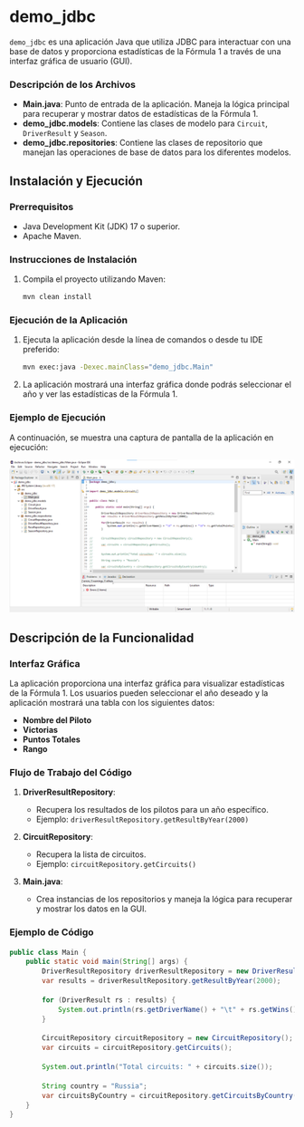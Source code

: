 # demo_jdbc

`demo_jdbc` es una aplicación Java que utiliza JDBC para interactuar con una base de datos y proporciona estadísticas de la Fórmula 1 a través de una interfaz gráfica de usuario (GUI).

### Descripción de los Archivos

- **Main.java**: Punto de entrada de la aplicación. Maneja la lógica principal para recuperar y mostrar datos de estadísticas de la Fórmula 1.
- **demo_jdbc.models**: Contiene las clases de modelo para `Circuit`, `DriverResult` y `Season`.
- **demo_jdbc.repositories**: Contiene las clases de repositorio que manejan las operaciones de base de datos para los diferentes modelos.

## Instalación y Ejecución

### Prerrequisitos

- Java Development Kit (JDK) 17 o superior.
- Apache Maven.

### Instrucciones de Instalación

1. Compila el proyecto utilizando Maven:
    ```sh
    mvn clean install
    ```

### Ejecución de la Aplicación

1. Ejecuta la aplicación desde la línea de comandos o desde tu IDE preferido:
    ```sh
    mvn exec:java -Dexec.mainClass="demo_jdbc.Main"
    ```

2. La aplicación mostrará una interfaz gráfica donde podrás seleccionar el año y ver las estadísticas de la Fórmula 1.

### Ejemplo de Ejecución

A continuación, se muestra una captura de pantalla de la aplicación en ejecución:

![Formula 1 Statistics]( https://github.com/BryanR69/CONDUCTORES/blob/main/Captura%20de%20pantalla%202024-07-08%20235515.png)

## Descripción de la Funcionalidad

### Interfaz Gráfica

La aplicación proporciona una interfaz gráfica para visualizar estadísticas de la Fórmula 1. Los usuarios pueden seleccionar el año deseado y la aplicación mostrará una tabla con los siguientes datos:

- **Nombre del Piloto**
- **Victorias**
- **Puntos Totales**
- **Rango**

### Flujo de Trabajo del Código

1. **DriverResultRepository**:
    - Recupera los resultados de los pilotos para un año específico.
    - Ejemplo: `driverResultRepository.getResultByYear(2000)`

2. **CircuitRepository**:
    - Recupera la lista de circuitos.
    - Ejemplo: `circuitRepository.getCircuits()`

3. **Main.java**:
    - Crea instancias de los repositorios y maneja la lógica para recuperar y mostrar los datos en la GUI.

### Ejemplo de Código

```java
public class Main {
    public static void main(String[] args) {
        DriverResultRepository driverResultRepository = new DriverResultRepository();
        var results = driverResultRepository.getResultByYear(2000);
        
        for (DriverResult rs : results) {
            System.out.println(rs.getDriverName() + "\t" + rs.getWins() + "\t" + rs.getTotalPoints());
        }
        
        CircuitRepository circuitRepository = new CircuitRepository();
        var circuits = circuitRepository.getCircuits();
        
        System.out.println("Total circuits: " + circuits.size());
        
        String country = "Russia";
        var circuitsByCountry = circuitRepository.getCircuitsByCountry(country);
    }
}
